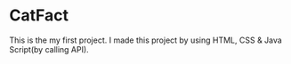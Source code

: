 # CatFact
This is the my first project. I made this project by using HTML, CSS &amp; Java Script(by calling API). 
